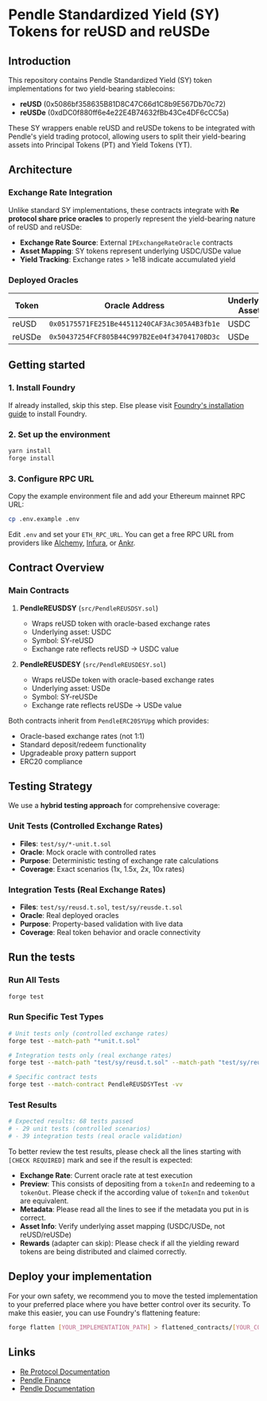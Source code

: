 # Pendle Standardized Yield (SY) Tokens for reUSD and reUSDe

## Introduction

This repository contains Pendle Standardized Yield (SY) token implementations for two yield-bearing stablecoins:
- **reUSD** (0x5086bf358635B81D8C47C66d1C8b9E567Db70c72)
- **reUSDe** (0xdDC0f880ff6e4e22E4B74632fBb43Ce4DF6cCC5a)

These SY wrappers enable reUSD and reUSDe tokens to be integrated with Pendle's yield trading protocol, allowing users to split their yield-bearing assets into Principal Tokens (PT) and Yield Tokens (YT).

## Architecture

### Exchange Rate Integration

Unlike standard SY implementations, these contracts integrate with **Re protocol share price oracles** to properly represent the yield-bearing nature of reUSD and reUSDe:

- **Exchange Rate Source**: External `IPExchangeRateOracle` contracts
- **Asset Mapping**: SY tokens represent underlying USDC/USDe value
- **Yield Tracking**: Exchange rates > 1e18 indicate accumulated yield

### Deployed Oracles

| Token | Oracle Address | Underlying Asset |
|-------|---------------|------------------|
| reUSD | `0x05175571FE251Be44511240CAF3Ac305A4B3fb1e` | USDC |
| reUSDe | `0x50437254FCF805B44C997B2Ee04f34704170BD3c` | USDe |

## Getting started

### 1. Install Foundry

If already installed, skip this step. Else please visit [Foundry's installation guide](https://book.getfoundry.sh/getting-started/installation.html) to install Foundry.

### 2. Set up the environment

```bash
yarn install
forge install
```

### 3. Configure RPC URL

Copy the example environment file and add your Ethereum mainnet RPC URL:

```bash
cp .env.example .env
```

Edit `.env` and set your `ETH_RPC_URL`. You can get a free RPC URL from providers like [Alchemy](https://www.alchemy.com/), [Infura](https://infura.io/), or [Ankr](https://www.ankr.com/).

## Contract Overview

### Main Contracts

1. **PendleREUSDSY** (`src/PendleREUSDSY.sol`)
   - Wraps reUSD token with oracle-based exchange rates
   - Underlying asset: USDC
   - Symbol: SY-reUSD
   - Exchange rate reflects reUSD → USDC value

2. **PendleREUSDESY** (`src/PendleREUSDESY.sol`) 
   - Wraps reUSDe token with oracle-based exchange rates
   - Underlying asset: USDe
   - Symbol: SY-reUSDe
   - Exchange rate reflects reUSDe → USDe value

Both contracts inherit from `PendleERC20SYUpg` which provides:
- Oracle-based exchange rates (not 1:1)
- Standard deposit/redeem functionality
- Upgradeable proxy pattern support
- ERC20 compliance

## Testing Strategy

We use a **hybrid testing approach** for comprehensive coverage:

### Unit Tests (Controlled Exchange Rates)
- **Files**: `test/sy/*-unit.t.sol`
- **Oracle**: Mock oracle with controlled rates
- **Purpose**: Deterministic testing of exchange rate calculations
- **Coverage**: Exact scenarios (1x, 1.5x, 2x, 10x rates)

### Integration Tests (Real Exchange Rates)  
- **Files**: `test/sy/reusd.t.sol`, `test/sy/reusde.t.sol`
- **Oracle**: Real deployed oracles
- **Purpose**: Property-based validation with live data
- **Coverage**: Real token behavior and oracle connectivity

## Run the tests

### Run All Tests
```bash
forge test
```

### Run Specific Test Types
```bash
# Unit tests only (controlled exchange rates)
forge test --match-path "*unit.t.sol"

# Integration tests only (real exchange rates)  
forge test --match-path "test/sy/reusd.t.sol" --match-path "test/sy/reusde.t.sol"

# Specific contract tests
forge test --match-contract PendleREUSDSYTest -vv
```

### Test Results
```bash
# Expected results: 68 tests passed
# - 29 unit tests (controlled scenarios)
# - 39 integration tests (real oracle validation)
```

To better review the test results, please check all the lines starting with `[CHECK REQUIRED]` mark and see if the result is expected:

- **Exchange Rate**: Current oracle rate at test execution
- **Preview**: This consists of depositing from a `tokenIn` and redeeming to a `tokenOut`. Please check if the according value of `tokenIn` and `tokenOut` are equivalent.
- **Metadata**: Please read all the lines to see if the metadata you put in is correct.
- **Asset Info**: Verify underlying asset mapping (USDC/USDe, not reUSD/reUSDe)
- **Rewards** (adapter can skip): Please check if all the yielding reward tokens are being distributed and claimed correctly.

## Deploy your implementation

For your own safety, we recommend you to move the tested implementation to your preferred place where you have better control over its security. To make this easier, you can use Foundry's flattening feature:

```bash
forge flatten [YOUR_IMPLEMENTATION_PATH] > flattened_contracts/[YOUR_CONTRACT_NAME].sol
```

## Links

- [Re Protocol Documentation](https://docs.re.xyz/)
- [Pendle Finance](https://pendle.finance)
- [Pendle Documentation](https://docs.pendle.finance/Developers/Overview)